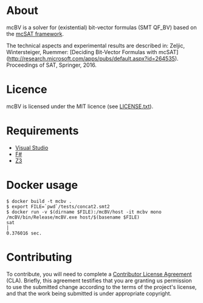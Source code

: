 # About

mcBV is a solver for (existential) bit-vector formulas (SMT QF_BV) based on the
[mcSAT framework](http://dblp.org/rec/conf/vmcai/MouraJ13).

The technical aspects and experimental results are described in:
Zeljic, Wintersteiger, Ruemmer: [Deciding Bit-Vector Formulas with mcSAT]
(http://research.microsoft.com/apps/pubs/default.aspx?id=264535).
Proceedings of SAT, Springer, 2016.


# Licence

mcBV is licensed under the MIT licence (see [LICENSE.txt](LICENSE.txt)).


# Requirements

- [Visual Studio](https://www.visualstudio.com/)
- [F#](http://fsharp.org/)
- [Z3](https://github.com/Z3Prover/z3)

# Docker usage

```console
$ docker build -t mcbv .
$ export FILE=`pwd`/tests/concat2.smt2
$ docker run -v $(dirname $FILE):/mcBV/host -it mcbv mono /mcBV/bin/Release/mcBV.exe host/$(basename $FILE)
sat                                                                                                   │                                                                                                     
0.376016 sec.
```

# Contributing

To contribute, you will need to complete a [Contributor License
Agreement](https://cla.microsoft.com/) (CLA). Briefly, this agreement testifies
that you are granting us permission to use the submitted change according to the
terms of the project's license, and that the work being submitted is under
appropriate copyright. 
